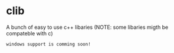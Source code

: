# clib
A bunch of easy to use c++ libaries (NOTE: some libaries migth be compateble with c)

    windows support is comming soon!
